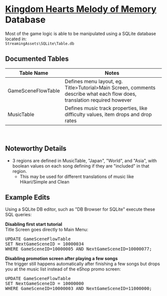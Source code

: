# [Kingdom Hearts Melody of Memory](index.md) Database

Most of the game logic is able to be manipulated using a SQLite database located in: <br>
`StreamingAssets\SQLite\Table.db`

## Documented Tables
| Table Name | Notes |
|--|--|
| GameSceneFlowTable | Defines menu layout, eg. Title>Tutorial>Main Screen, comments describe what each flow does, translation required however |
| MusicTable | Defines music track properties, like difficulty values, item drops and drop rates |
<br>

## Noteworthy Details
* 3 regions are defined in MusicTable, "Japan", "World", and "Asia", with boolean values on each song defining if they are "included" in that region.
    * This may be used for different translations of music like Hikari/Simple and Clean

## Example Edits
Using a SQLite DB editor, such as "DB Browser for SQLite" execute these SQL queries:

**Disabling first start tutorial** <br>
Title Screen goes directly to Main Menu: <br>
<pre>
UPDATE GameSceneFlowTable
SET NextGameSceneID = 10000034
WHERE GameSceneID=10000005 AND NextGameSceneID=10000077;
</pre>

**Disabling promotion screen after playing a few songs** <br>
The trigger still happens automatically after finishing a few songs but drops you at the music list instead of the eShop promo screen: <br>
<pre>
UPDATE GameSceneFlowTable
SET NextGameSceneID = 10000000
WHERE GameSceneID=10000003 AND NextGameSceneID=11000000;
</pre>